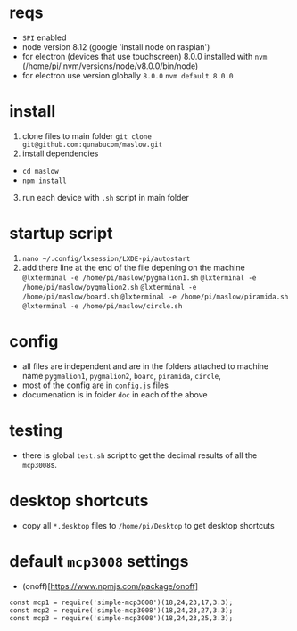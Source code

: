 # reqs
* `SPI` enabled
* node version 8.12 (google 'install node on raspian')
* for electron (devices that use touchscreen) 8.0.0 installed with `nvm` (/home/pi/.nvm/versions/node/v8.0.0/bin/node)
* for electron use version globally `8.0.0` `nvm default 8.0.0`

# install 
1. clone files to main folder `git clone git@github.com:qunabucom/maslow.git`
2. install dependencies 
* `cd maslow`
* `npm install`
3. run each device with `.sh` script in main folder 

# startup script 
1. `nano ~/.config/lxsession/LXDE-pi/autostart` 
2. add there line at the end of the file depening on the machine 
`@lxterminal -e /home/pi/maslow/pygmalion1.sh`
`@lxterminal -e /home/pi/maslow/pygmalion2.sh`
`@lxterminal -e /home/pi/maslow/board.sh`
`@lxterminal -e /home/pi/maslow/piramida.sh`
`@lxterminal -e /home/pi/maslow/circle.sh`

# config 
* all files are independent and are in the folders attached to machine name `pygmalion1`, `pygmalion2`, `board`, `piramida`, `circle`, 
* most of the config are in `config.js` files
* documenation is in folder `doc` in each of the above 

# testing 
* there is global `test.sh` script to get the decimal results of all the `mcp3008`s. 

# desktop shortcuts 
* copy all `*.desktop` files to `/home/pi/Desktop` to get desktop shortcuts

# default `mcp3008` settings
* (onoff)[https://www.npmjs.com/package/onoff]
```
const mcp1 = require('simple-mcp3008')(18,24,23,17,3.3);
const mcp2 = require('simple-mcp3008')(18,24,23,27,3.3);
const mcp3 = require('simple-mcp3008')(18,24,23,25,3.3);
```